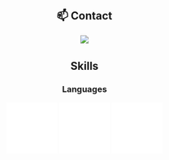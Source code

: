 <div align="center">

## 📫 Contact

<a href="https://skillicons.dev">
  <img src="https://skillicons.dev/icons?i=discord"/>
</a>

## Skills

### Languages


<div id="banner">
  <div class="inline-block">
      
  </div>

  <div class="inline-block">
      
  </div>

  <div class="inline-block">
      
  </div>
</div>

<div id="banner" style="overflow: hidden;justify-content:space-around;">
<div class="" style="max-width: 20%;max-height: 20%;display: inline-block;">
    <img src="./images/cpp-logo.svg"
        width="100px"
        height="auto"
        />
</div>

<div class="" style="max-width: 100%;max-height: 100%;display: inline-block;">
    <img src="./images/erlang-logo.svg"
        width="100px"
        height="auto"
        />
</div>

<div class="" style="max-width: 20%;max-height: 20%;display: inline-block;">
    <img src="./images/java-logo.svg"
        width="100px"
        height="auto"
        />
</div>
</div>


</div>

<!--
**DoubleXEric/DoubleXEric** is a ✨ _special_ ✨ repository because its `README.md` (this file) appears on your GitHub profile.

Here are some ideas to get you started:

- 🔭 I’m currently working on ...
- 🌱 I’m currently learning ...
- 👯 I’m looking to collaborate on ...
- 🤔 I’m looking for help with ...
- 💬 Ask me about ...
- 📫 How to reach me: ...
- 😄 Pronouns: ...
- ⚡ Fun fact: ...
-->
